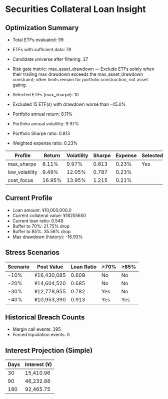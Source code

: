 # Securities Collateral Loan Insight

## Optimization Summary
- Total ETFs evaluated: 99
- ETFs with sufficient data: 78
- Candidate universe after filtering: 37
- Risk gate metric: max_asset_drawdown — Exclude ETFs solely when their trailing max drawdown exceeds the max_asset_drawdown constraint; other limits remain for portfolio construction, not asset gating.

- Selected ETFs (max_sharpe): 10
- Excluded 15 ETF(s) with drawdown worse than -45.0%
- Portfolio annual return: 8.11%
- Portfolio annual volatility: 9.97%
- Portfolio Sharpe ratio: 0.813
- Weighted expense ratio: 0.23%

| Profile | Return | Volatility | Sharpe | Expense | Selected |
| --- | --- | --- | --- | --- | --- |
| max_sharpe | 8.11% | 9.97% | 0.813 | 0.23% | Yes |
| low_volatility | 9.49% | 12.05% | 0.787 | 0.23% |  |
| cost_focus | 16.95% | 13.95% | 1.215 | 0.21% |  |

## Current Profile
- Loan amount: ¥10,000,000.0
- Current collateral value: ¥18255650
- Current loan ratio: 0.548
- Buffer to 70%: 21.75% drop
- Buffer to 85%: 35.56% drop
- Max drawdown (history): -16.93%

## Stress Scenarios
| Scenario | Post Value | Loan Ratio | ≥70% | ≥85% |
| --- | --- | --- | --- | --- |
| -10% | ¥16,430,085 | 0.609 | No | No |
| -20% | ¥14,604,520 | 0.685 | No | No |
| -30% | ¥12,778,955 | 0.782 | Yes | No |
| -40% | ¥10,953,390 | 0.913 | Yes | Yes |

## Historical Breach Counts
- Margin call events: 395
- Forced liquidation events: 0

## Interest Projection (Simple)
| Days | Interest (¥) |
| --- | --- |
| 30 | 15,410.96 |
| 90 | 46,232.88 |
| 180 | 92,465.75 |
